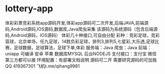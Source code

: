 # lottery-app
体彩彩票竞彩系统app源码开发,体彩app源码可二次开发,后端JAVA,前端源码,Android源码,IOS源码,数据库,Java爬虫采集
该源码为系统源码（包含后端源码,Android源码，IOS源码）
体彩几十种接口,可自由分配
彩种：竞彩足球，竞彩篮球，北京单场，任九足球，14胜负彩足球，排列3,排列5,七星彩,大乐透,足球比赛，足球数据，足球算法，足球下单,体彩
服务端：Java
爬虫：Java
前端：uniapp 可编译 安卓 苹果
数据库MYSQL
后台NODEJS 
支付接口：支付宝 微信 第三方都可以接
环境配置：有部署文档说明
源码可二开
需要研究源码的可加我
QQ 419367301 
飞机t.me/qihang9981


